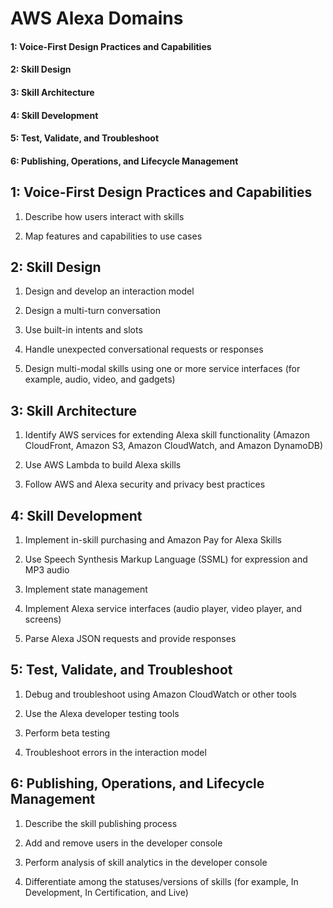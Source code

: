 # AWS Alexa Domains
#### 1: Voice-First Design Practices and Capabilities
#### 2: Skill Design
#### 3: Skill Architecture
#### 4: Skill Development
#### 5: Test, Validate, and Troubleshoot
#### 6: Publishing, Operations, and Lifecycle Management

## 1: Voice-First Design Practices and Capabilities

1.  Describe how users interact with skills

2.  Map features and capabilities to use cases

## 2: Skill Design

1.  Design and develop an interaction model

2.  Design a multi-turn conversation

3.  Use built-in intents and slots

4.  Handle unexpected conversational requests or responses

5.  Design multi-modal skills using one or more service interfaces (for
    example, audio, video, and gadgets)

## 3: Skill Architecture

1.  Identify AWS services for extending Alexa skill functionality (Amazon CloudFront, Amazon S3, Amazon CloudWatch, and Amazon DynamoDB)

2.  Use AWS Lambda to build Alexa skills

3.  Follow AWS and Alexa security and privacy best practices

## 4: Skill Development

1.  Implement in-skill purchasing and Amazon Pay for Alexa Skills

2.  Use Speech Synthesis Markup Language (SSML) for expression and MP3
    audio

3.  Implement state management

4.  Implement Alexa service interfaces (audio player, video player, and
    screens)

5.  Parse Alexa JSON requests and provide responses

## 5: Test, Validate, and Troubleshoot

1.  Debug and troubleshoot using Amazon CloudWatch or other tools

2.  Use the Alexa developer testing tools

3.  Perform beta testing

4.  Troubleshoot errors in the interaction model

## 6: Publishing, Operations, and Lifecycle Management

1.  Describe the skill publishing process

2.  Add and remove users in the developer console

3.  Perform analysis of skill analytics in the developer console

4.  Differentiate among the statuses/versions of skills (for example, In
    Development, In Certification, and Live)
